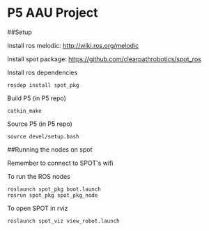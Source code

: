 # P5 AAU Project

##Setup

Install ros melodic: http://wiki.ros.org/melodic

Install spot package: https://github.com/clearpathrobotics/spot_ros

Install ros dependencies

```
rosdep install spot_pkg
```
Build P5 (in P5 repo)

```
catkin_make
```

Source P5 (in P5 repo)

```
source devel/setup.bash
```
##Running the nodes on spot

Remember to connect to SPOT's wifi

To run the ROS nodes

```
roslaunch spot_pkg boot.launch
rosrun spot_pkg spot_pkg_node
```

To open SPOT in rviz
```
roslaunch spot_viz view_robot.launch
```



